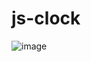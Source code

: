 # js-clock

![image](https://user-images.githubusercontent.com/95668340/196276881-ae77acce-101c-4fb1-94bf-3a0d448cdf68.png)
